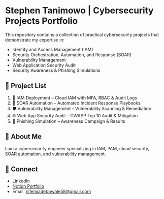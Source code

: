 # Stephen Tanimowo | Cybersecurity Projects Portfolio

This repository contains a collection of practical cybersecurity projects that demonstrate my expertise in:

- Identity and Access Management (IAM)
- Security Orchestration, Automation, and Response (SOAR)
- Vulnerability Management
- Web Application Security Audit
- Security Awareness & Phishing Simulations

## 📁 Project List
1. 🔐 IAM Deployment – Cloud IAM with MFA, RBAC & Audit Logs  
2. 🚨 SOAR Automation – Automated Incident Response Playbooks  
3. 🛡️ Vulnerability Management – Vulnerability Scanning & Remediation  
4. 🌐 Web App Security Audit – OWASP Top 10 Audit & Mitigation  
5. 📧 Phishing Simulation – Awareness Campaign & Results

## 🚀 About Me
I am a cybersecurity engineer specializing in IAM, PAM, cloud security, SOAR automation, and vulnerability management.

## 🔗 Connect
- [LinkedIn](https://linkedin.com)  
- [Notion Portfolio](https://)  
- Email: nifemiadebowale58@gmail.com
